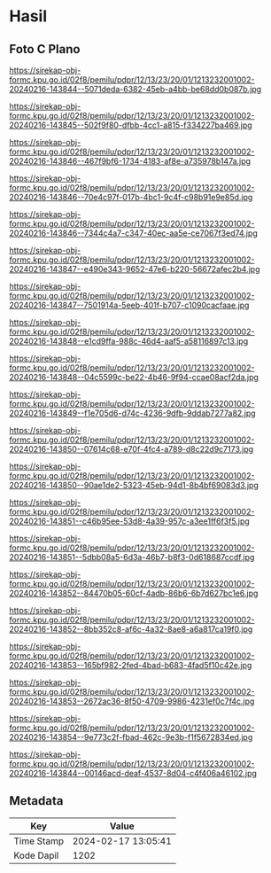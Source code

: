 # Hasil

## Foto C Plano

https://sirekap-obj-formc.kpu.go.id/02f8/pemilu/pdpr/12/13/23/20/01/1213232001002-20240216-143844--5071deda-6382-45eb-a4bb-be68dd0b087b.jpg

https://sirekap-obj-formc.kpu.go.id/02f8/pemilu/pdpr/12/13/23/20/01/1213232001002-20240216-143845--502f9f80-dfbb-4cc1-a815-f334227ba469.jpg

https://sirekap-obj-formc.kpu.go.id/02f8/pemilu/pdpr/12/13/23/20/01/1213232001002-20240216-143846--467f9bf6-1734-4183-af8e-a735978b147a.jpg

https://sirekap-obj-formc.kpu.go.id/02f8/pemilu/pdpr/12/13/23/20/01/1213232001002-20240216-143846--70e4c97f-017b-4bc1-9c4f-c98b91e9e85d.jpg

https://sirekap-obj-formc.kpu.go.id/02f8/pemilu/pdpr/12/13/23/20/01/1213232001002-20240216-143846--7344c4a7-c347-40ec-aa5e-ce7067f3ed74.jpg

https://sirekap-obj-formc.kpu.go.id/02f8/pemilu/pdpr/12/13/23/20/01/1213232001002-20240216-143847--e490e343-9652-47e6-b220-56672afec2b4.jpg

https://sirekap-obj-formc.kpu.go.id/02f8/pemilu/pdpr/12/13/23/20/01/1213232001002-20240216-143847--7501914a-5eeb-401f-b707-c1090cacfaae.jpg

https://sirekap-obj-formc.kpu.go.id/02f8/pemilu/pdpr/12/13/23/20/01/1213232001002-20240216-143848--e1cd9ffa-988c-46d4-aaf5-a58116897c13.jpg

https://sirekap-obj-formc.kpu.go.id/02f8/pemilu/pdpr/12/13/23/20/01/1213232001002-20240216-143848--04c5599c-be22-4b46-9f94-ccae08acf2da.jpg

https://sirekap-obj-formc.kpu.go.id/02f8/pemilu/pdpr/12/13/23/20/01/1213232001002-20240216-143849--f1e705d6-d74c-4236-9dfb-9ddab7277a82.jpg

https://sirekap-obj-formc.kpu.go.id/02f8/pemilu/pdpr/12/13/23/20/01/1213232001002-20240216-143850--07614c68-e70f-4fc4-a789-d8c22d9c7173.jpg

https://sirekap-obj-formc.kpu.go.id/02f8/pemilu/pdpr/12/13/23/20/01/1213232001002-20240216-143850--90ae1de2-5323-45eb-94d1-8b4bf69083d3.jpg

https://sirekap-obj-formc.kpu.go.id/02f8/pemilu/pdpr/12/13/23/20/01/1213232001002-20240216-143851--c46b95ee-53d8-4a39-957c-a3ee1ff6f3f5.jpg

https://sirekap-obj-formc.kpu.go.id/02f8/pemilu/pdpr/12/13/23/20/01/1213232001002-20240216-143851--5dbb08a5-6d3a-46b7-b8f3-0d618687ccdf.jpg

https://sirekap-obj-formc.kpu.go.id/02f8/pemilu/pdpr/12/13/23/20/01/1213232001002-20240216-143852--84470b05-60cf-4adb-86b6-6b7d627bc1e6.jpg

https://sirekap-obj-formc.kpu.go.id/02f8/pemilu/pdpr/12/13/23/20/01/1213232001002-20240216-143852--8bb352c8-af6c-4a32-8ae8-a6a817ca19f0.jpg

https://sirekap-obj-formc.kpu.go.id/02f8/pemilu/pdpr/12/13/23/20/01/1213232001002-20240216-143853--165bf982-2fed-4bad-b683-4fad5f10c42e.jpg

https://sirekap-obj-formc.kpu.go.id/02f8/pemilu/pdpr/12/13/23/20/01/1213232001002-20240216-143853--2672ac36-8f50-4709-9986-4231ef0c7f4c.jpg

https://sirekap-obj-formc.kpu.go.id/02f8/pemilu/pdpr/12/13/23/20/01/1213232001002-20240216-143854--9e773c2f-fbad-462c-9e3b-f1f5672834ed.jpg

https://sirekap-obj-formc.kpu.go.id/02f8/pemilu/pdpr/12/13/23/20/01/1213232001002-20240216-143844--00146acd-deaf-4537-8d04-c4f406a46102.jpg


## Metadata

| Key        | Value               |
| ---------- | ------------------- |
| Time Stamp | 2024-02-17 13:05:41 |
| Kode Dapil | 1202                |



